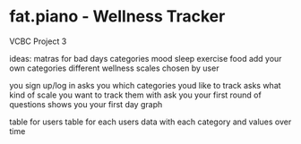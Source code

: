 # fat.piano - Wellness Tracker

VCBC Project 3

ideas:
matras for bad days
categories
mood
sleep
exercise
food
add your own categories
different wellness scales chosen by user

you sign up/log in
asks you which categories youd like to track
asks what kind of scale you want to track them with
ask you your first round of questions
shows you your first day graph

table for users
table for each users data with each category and values over time
